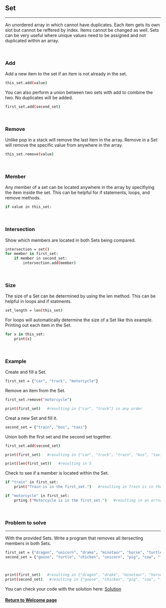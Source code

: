 ## Set
___
An unordered array in which cannot have duplicates. Each item gets its own slot but cannot be reffered by index. Items cannot be changed as well. Sets can be very useful where unique values need to be assigned and not duplicated within an array.

<br>

### Add
Add a new item to the set if an item is not already in the set. 
```sh
this_set.add(value)
```
You can also perform a union between two sets with add to combine the two. No duplicates will be added.
```sh
first_set.add(second_set)
```

<br>

### Remove
Unlike pop in a stack will remove the last item in the array. Remove in a Set will remove the specific value from anywhere in the array.
```sh
this_set.remove(value)
```

<br>

### Member
Any member of a set can be located anywhere in the array by specifiying the item inside the set. This can be helpful for if statements, loops, and remove methods.
```sh
if value in this_set:
```

<br>

### Intersection
Show which members are located in both Sets being compared.
```sh
intersection = set()
for member in first_set:
    if member in second_set:
        intersection.add(member)

```

<br>

### Size
The size of a Set can be determined by using the len method. This can be helpful in loops and if statments. 
```sh
set_length = len(this_set)
```
For loops will automatically determine the size of a Set like this example. Printing out each item in the Set.
```sh
for x in this_set:
    print(x)
```

<br>

### Example
Create and fill a Set.
```sh
first_set = {"car", "truck", "motorcycle"}
```
Remove an item from the Set.
```sh
first_set.remove("motorcycle")

print(first_set)   #resulting in {"car", "truck"} in any order
```
Creat a new Set and fill it.
```sh
second_set = {"train", "bus", "taxi"}
```

Union both the first set and the second set together.
```sh
first_set.add(second_set)

print(first_set)   #resulting in {"car", "truck", "train", "bus", "taxi"} in any order

print(len(first_set))   #resulting in 5
```
Check to see if a member is located within the Set.
```sh
if "train" in first_set:
    print("Train is in the first_set.")   #resulting in Train is in the first_set.

if "motorcycle" in first_set:
    prting ("Motorcycle is in the first_set.")   #resulting in an error because motorcyle is not found in first_set
```

<br>

### Problem to solve
___
With the provided Sets. Write a program that removes all itersecting members in both Sets.
```sh
first_set = {"dragon", "unicorn", "drake", "minotaur", "horse", "turtle"}
second_set = {"goose", "turtle", "chicken", "unicorn", "pig", "cow", "fox"}



print(first_set)   #resulting in {"dragon", "drake", "minotaur", "horse"} in any order
print(second_set)   #resulting in {"goose", "chicken", "pig", "cow", "fox"} in any order
```
You can check your code with the solution here: [Solution]
#### [Return to Welcome page]

[Solution]: <https://github.com/trevormw20/CSE-212-Final-Project/blob/master/setSolution.py>
[Return to Welcome page]: <https://github.com/trevormw20/CSE-212-Final-Project/blob/master/Welcome.md>
